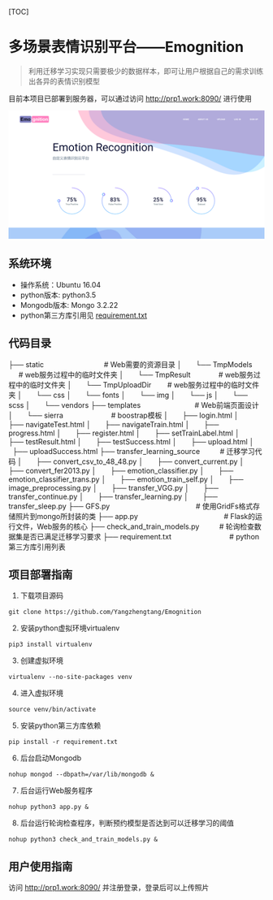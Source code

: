 [TOC]
# 多场景表情识别平台——Emognition

> 利用迁移学习实现只需要极少的数据样本，即可让用户根据自己的需求训练出各异的表情识别模型

目前本项目已部署到服务器，可以通过访问 http://prp1.work:8090/ 进行使用

![](https://github.com/Yangzhengtang/Emognition/raw/master/homepage.png)

## 系统环境
- 操作系统：Ubuntu 16.04
- python版本: python3.5 
- Mongodb版本: Mongo 3.2.22
- python第三方库引用见 [requirement.txt](https://github.com/Yangzhengtang/Emognition/blob/master/requirement.txt)

## 代码目录
├── static &nbsp; &nbsp; &nbsp; &nbsp;  &nbsp; &nbsp;&nbsp; &nbsp; &nbsp; &nbsp; &nbsp; &nbsp; &nbsp; &nbsp;&nbsp;&nbsp;&nbsp;# Web需要的资源目录
│ &nbsp; &nbsp; &nbsp;  └── TmpModels&nbsp; &nbsp; &nbsp; &nbsp; &nbsp; &nbsp;# web服务过程中的临时文件夹
│ &nbsp; &nbsp; &nbsp;  └── TmpResult  &nbsp; &nbsp; &nbsp; &nbsp; &nbsp; &nbsp; &nbsp;# web服务过程中的临时文件夹
│  &nbsp; &nbsp; &nbsp; └── TmpUploadDir &nbsp; &nbsp; &nbsp; &nbsp;# web服务过程中的临时文件夹
│ &nbsp; &nbsp; &nbsp;  └── css
│ &nbsp; &nbsp; &nbsp;  └── fonts
│ &nbsp; &nbsp; &nbsp;  └── img
│ &nbsp; &nbsp; &nbsp;  └── js
│ &nbsp; &nbsp; &nbsp;  └── scss
│ &nbsp; &nbsp; &nbsp;  └── vendors
├── templates &nbsp; &nbsp; &nbsp; &nbsp; &nbsp; &nbsp; &nbsp; &nbsp; &nbsp; &nbsp; &nbsp; &nbsp;&nbsp;&nbsp;&nbsp;# Web前端页面设计
│ &nbsp; &nbsp; &nbsp;  └── sierra&nbsp; &nbsp; &nbsp; &nbsp; &nbsp; &nbsp; &nbsp; &nbsp; &nbsp; &nbsp; &nbsp; &nbsp; # boostrap模板
│ &nbsp; &nbsp; &nbsp;  ├── login.html
│ &nbsp; &nbsp; &nbsp;  ├── navigateTest.html
│ &nbsp; &nbsp; &nbsp;  ├── navigateTrain.html
│ &nbsp; &nbsp; &nbsp;  ├── progress.html
│ &nbsp; &nbsp; &nbsp;  ├── register.html
│ &nbsp; &nbsp; &nbsp;  ├── setTrainLabel.html
│ &nbsp; &nbsp; &nbsp;  ├── testResult.html
│ &nbsp; &nbsp; &nbsp;  ├── testSuccess.html
│ &nbsp; &nbsp; &nbsp;  ├── upload.html
│ &nbsp; &nbsp; &nbsp;  ├── uploadSuccess.html
├── transfer_learning_source &nbsp; &nbsp; &nbsp; &nbsp;  &nbsp;# 迁移学习代码
│ &nbsp; &nbsp; &nbsp;  ├── convert_csv_to_48_48.py
│ &nbsp; &nbsp; &nbsp;  ├── convert_current.py
│ &nbsp; &nbsp; &nbsp;  ├── convert_fer2013.py
│ &nbsp; &nbsp; &nbsp;  ├── emotion_classifier.py
│ &nbsp; &nbsp; &nbsp;  ├── emotion_classifier_trans.py
│ &nbsp; &nbsp; &nbsp;  ├── emotion_train_self.py
│ &nbsp; &nbsp; &nbsp;  ├── image_preprocessing.py
│ &nbsp; &nbsp; &nbsp;  ├── transfer_VGG.py
│ &nbsp; &nbsp; &nbsp;  ├── transfer_continue.py
│ &nbsp; &nbsp; &nbsp;  ├── transfer_learning.py
│ &nbsp; &nbsp; &nbsp;  ├── transfer_sleep.py
├── GFS.py &nbsp; &nbsp; &nbsp; &nbsp; &nbsp; &nbsp; &nbsp; &nbsp; &nbsp; &nbsp; &nbsp; &nbsp;&nbsp;&nbsp;&nbsp;&nbsp;&nbsp;&nbsp;&nbsp;&nbsp;&nbsp;&nbsp;&nbsp;&nbsp;&nbsp;&nbsp;&nbsp;&nbsp;&nbsp;&nbsp;&nbsp;# 使用GridFs格式存储照片到mongo所封装的类
├── app.py &nbsp; &nbsp; &nbsp; &nbsp; &nbsp; &nbsp; &nbsp; &nbsp; &nbsp; &nbsp; &nbsp; &nbsp;&nbsp;&nbsp;&nbsp;&nbsp;&nbsp;&nbsp;&nbsp;&nbsp;&nbsp;&nbsp;&nbsp;&nbsp;&nbsp;&nbsp;&nbsp;&nbsp;&nbsp;&nbsp;&nbsp;# Flask的运行文件，Web服务的核心
├── check_and_train_models.py &nbsp; &nbsp; &nbsp; &nbsp; &nbsp;# 轮询检查数据集是否已满足迁移学习要求
├── requirement.txt &nbsp; &nbsp; &nbsp;  &nbsp; &nbsp; &nbsp; &nbsp; &nbsp; &nbsp; &nbsp; &nbsp; &nbsp;&nbsp; &nbsp;&nbsp;&nbsp;# python第三方库引用列表

## 项目部署指南

1. 下载项目源码
```
git clone https://github.com/Yangzhengtang/Emognition
```

2. 安装python虚拟环境virtualenv
```
pip3 install virtualenv
```

3. 创建虚拟环境
```
virtualenv --no-site-packages venv
```

4. 进入虚拟环境
```
source venv/bin/activate
```

5. 安装python第三方库依赖
```
pip install -r requirement.txt
```

6. 后台启动Mongodb
```
nohup mongod --dbpath=/var/lib/mongodb &
```

7. 后台运行Web服务程序
```
nohup python3 app.py &
```

8. 后台运行轮询检查程序，判断预约模型是否达到可以迁移学习的阈值
```
nohup python3 check_and_train_models.py &
```

## 用户使用指南
访问 http://prp1.work:8090/ 并注册登录，登录后可以上传照片
